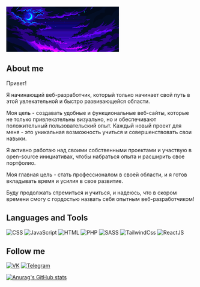<!-- [![HEADER](https://github.com/NANDRYS/NANDRYS/blob/main/assets/react_red.gif)](https://react.dev/) -->
![HEADER](https://github.com/NANDRYS/NANDRYS/blob/main/assets/night_sky.gif)


## About me

Привет!

Я начинающий веб-разработчик, который только начинает свой путь в этой увлекательной и быстро развивающейся области.

Моя цель - создавать удобные и функциональные веб-сайты, которые не только привлекательны визуально, но и обеспечивают положительный пользовательский опыт. Каждый новый проект для меня - это уникальная возможность учиться и совершенствовать свои навыки.

Я активно работаю над своими собственными проектами и участвую в open-source инициативах, чтобы набраться опыта и расширить свое портфолио.

Моя главная цель - стать профессионалом в своей области, и я готов вкладывать время и усилия в свое развитие.

Буду продолжать стремиться и учиться, и надеюсь, что в скором времени смогу с гордостью назвать себя опытным веб-разработчиком!


## Languages and Tools

![CSS](https://img.shields.io/badge/CSS-1D1616?style=for-the-badge&logo=css&logoColor=80C4E9)
![JavaScript](https://img.shields.io/badge/JavaScript-1D1616?style=for-the-badge&logo=javaScript&logoColor=ECE852)
![HTML](https://img.shields.io/badge/HTML-1D1616?style=for-the-badge&logo=html5&logoColor=FB4141)
![PHP](https://img.shields.io/badge/PHP-1D1616?style=for-the-badge&logo=php&logoColor=500073)
![SASS](https://img.shields.io/badge/SASS-1D1616?style=for-the-badge&logo=sass&logoColor=fb6f92)
![TailwindCss](https://img.shields.io/badge/Tailwind%20Css-1D1616?style=for-the-badge&logo=tailwindCss&logoColor=3498db)
![ReactJS](https://img.shields.io/badge/React%20JS-1D1616?style=for-the-badge&logo=react&logoColor=C890A7)

## Follow me

[![VK](https://img.shields.io/badge/VK-1D1616?style=for-the-badge&logo=vk&logoColor=476f95)](https://vk.com/anavoytsev)
[![Telegram](https://img.shields.io/badge/Telegram-1D1616?style=for-the-badge&logo=telegram&logoColor=43b0f1)](https://t.me/NANDRYsZ)

[![Anurag's GitHub stats](https://github-readme-stats.vercel.app/api?username=NANDRYS&show_icons=true)](https://github.com/NANDRYS/github-readme-stats)
<!--
**NANDRYS/NANDRYS** is a ✨ _special_ ✨ repository because its `README.md` (this file) appears on your GitHub profile.

Here are some ideas to get you started:

- 🔭 I’m currently working on ...
- 🌱 I’m currently learning ...
- 👯 I’m looking to collaborate on ...
- 🤔 I’m looking for help with ...
- 💬 Ask me about ...
- 📫 How to reach me: ...
- 😄 Pronouns: ...
- ⚡ Fun fact: ...
-->
